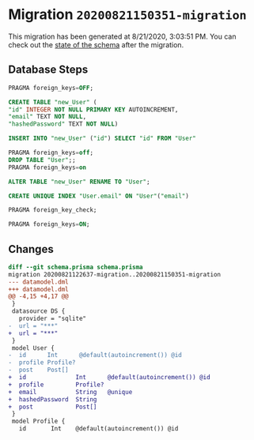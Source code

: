 # Migration `20200821150351-migration`

This migration has been generated at 8/21/2020, 3:03:51 PM.
You can check out the [state of the schema](./schema.prisma) after the migration.

## Database Steps

```sql
PRAGMA foreign_keys=OFF;

CREATE TABLE "new_User" (
"id" INTEGER NOT NULL PRIMARY KEY AUTOINCREMENT,
"email" TEXT NOT NULL,
"hashedPassword" TEXT NOT NULL)

INSERT INTO "new_User" ("id") SELECT "id" FROM "User"

PRAGMA foreign_keys=off;
DROP TABLE "User";;
PRAGMA foreign_keys=on

ALTER TABLE "new_User" RENAME TO "User";

CREATE UNIQUE INDEX "User.email" ON "User"("email")

PRAGMA foreign_key_check;

PRAGMA foreign_keys=ON;
```

## Changes

```diff
diff --git schema.prisma schema.prisma
migration 20200821122637-migration..20200821150351-migration
--- datamodel.dml
+++ datamodel.dml
@@ -4,15 +4,17 @@
 }
 datasource DS {
   provider = "sqlite"
-  url = "***"
+  url = "***"
 }
 model User {
-  id      Int      @default(autoincrement()) @id
-  profile Profile?
-  post    Post[]
+  id              Int      @default(autoincrement()) @id
+  profile         Profile?
+  email           String   @unique
+  hashedPassword  String
+  post            Post[]
 }
 model Profile {
   id       Int    @default(autoincrement()) @id
```


